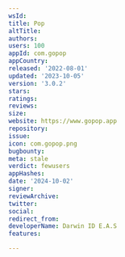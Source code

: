 ```yaml
---
wsId: 
title: Pop
altTitle: 
authors: 
users: 100
appId: com.gopop
appCountry: 
released: '2022-08-01'
updated: '2023-10-05'
version: '3.0.2'
stars: 
ratings: 
reviews: 
size: 
website: https://www.gopop.app
repository: 
issue: 
icon: com.gopop.png
bugbounty: 
meta: stale
verdict: fewusers
appHashes: 
date: '2024-10-02'
signer: 
reviewArchive: 
twitter: 
social: 
redirect_from: 
developerName: Darwin ID E.A.S
features: 

---
```


